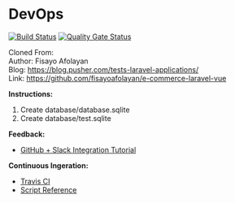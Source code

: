 # DevOps

[![Build Status](https://travis-ci.org/dejongyeong/dev-ops.svg?branch=master)](https://travis-ci.org/dejongyeong/dev-ops) [![Quality Gate Status](https://sonarcloud.io/api/project_badges/measure?project=dejongyeong_dev-ops&metric=alert_status)](https://sonarcloud.io/dashboard?id=dejongyeong_dev-ops)

Cloned From: <br>
Author: Fisayo Afolayan <br>
Blog: https://blog.pusher.com/tests-laravel-applications/ <br>
Link: https://github.com/fisayoafolayan/e-commerce-laravel-vue <br>

<strong>Instructions:</strong>
1. Create database/database.sqlite
2. Create database/test.sqlite

<strong>Feedback:</strong>
* [GitHub + Slack Integration Tutorial](https://github.com/integrations/slack)

<strong>Continuous Ingeration:</strong>
* [Travis CI](https://www.cloudways.com/blog/php-continuous-integration-travis-ci/)
* [Script Reference](https://gist.github.com/gilbitron/5cac0ac5fa07e9b354ac)